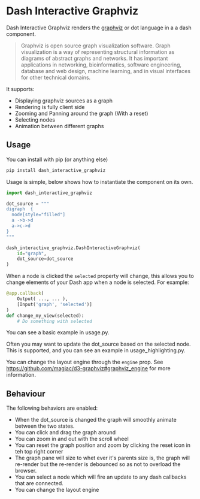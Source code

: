 # Dash Interactive Graphviz

Dash Interactive Graphviz renders the [graphviz](https://www.graphviz.org/) or dot language in a a dash component.

> Graphviz is open source graph visualization software. Graph visualization is a way of representing structural information as diagrams of abstract graphs and networks. It has important applications in networking, bioinformatics, software engineering, database and web design, machine learning, and in visual interfaces for other technical domains.

It supports:

- Displaying graphviz sources as a graph
- Rendering is fully client side
- Zooming and Panning around the graph (With a reset)
- Selecting nodes
- Animation between different graphs

## Usage

You can install with pip (or anything else)

```bash
pip install dash_interactive_graphviz
```

Usage is simple, below shows how to instantiate the component on its own.

```python
import dash_interactive_graphviz

dot_source = """
digraph  {
  node[style="filled"]
  a ->b->d
  a->c->d
}
"""

dash_interactive_graphviz.DashInteractiveGraphviz(
    id="graph",
    dot_source=dot_source
)
```

When a node is clicked the `selected` property will change, this allows you to
change elements of your Dash app when a node is selected. For example:

```python
@app.callback(
    Output( ..., ... ),
    [Input('graph', 'selected')]
)
def change_my_view(selected):
    # Do something with selected
```
You can see a basic example in usage.py.

Often you may want to update the dot_source based on the selected node. This is supported, and you can see an example in usage_highlighting.py.

You can change the layout engine through the `engine` prop. See
https://github.com/magjac/d3-graphviz#graphviz_engine for more information.

## Behaviour

The following behaviors are enabled:

- When the dot_source is changed the graph will smoothly animate between the two states.
- You can click and drag the graph around
- You can zoom in and out with the scroll wheel
- You can reset the graph position and zoom by clicking the reset icon in teh top right corner
- The graph pane will size to whet ever it's parents size is, the graph will re-render but the re-render is debounced so as not to overload the browser.
- You can select a node which will fire an update to any dash callbacks that are connected.
- You can change the layout engine
